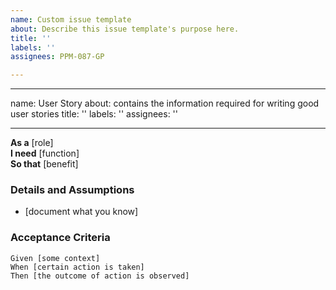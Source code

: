 ```yaml
---
name: Custom issue template
about: Describe this issue template's purpose here.
title: ''
labels: ''
assignees: PPM-087-GP

---
```


---
name: User Story
about: contains the information required for writing good user stories
title: ''
labels: ''
assignees: ''

---

**As a** [role]  
 **I need** [function]  
 **So that** [benefit]  
   
 ### Details and Assumptions
 * [document what you know]
   
 ### Acceptance Criteria  
   
 ```gherkin
 Given [some context]
 When [certain action is taken]
 Then [the outcome of action is observed]
 ```
